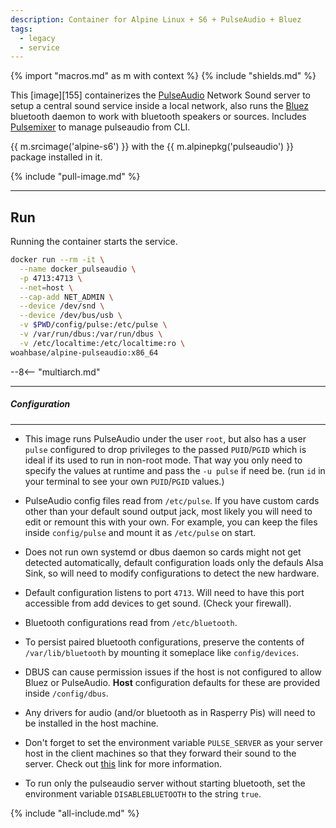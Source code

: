 ```yaml
---
description: Container for Alpine Linux + S6 + PulseAudio + Bluez
tags:
  - legacy
  - service
---
```


{% import "macros.md" as m with context %}
{% include "shields.md" %}

This [image][155] containerizes the [PulseAudio][1] Network
Sound server to setup a central sound service inside a local
network, also runs the [Bluez][2] bluetooth daemon to work with
bluetooth speakers or sources. Includes [Pulsemixer][3] to
manage pulseaudio from CLI.

{{ m.srcimage('alpine-s6') }} with the {{
m.alpinepkg('pulseaudio') }} package installed in it.

{% include "pull-image.md" %}

---
Run
---

Running the container starts the service.

``` sh
docker run --rm -it \
  --name docker_pulseaudio \
  -p 4713:4713 \
  --net=host \
  --cap-add NET_ADMIN \
  --device /dev/snd \
  --device /dev/bus/usb \
  -v $PWD/config/pulse:/etc/pulse \
  -v /var/run/dbus:/var/run/dbus \
  -v /etc/localtime:/etc/localtime:ro \
woahbase/alpine-pulseaudio:x86_64
```

--8<-- "multiarch.md"

---
##### Configuration
---

* This image runs PulseAudio under the user `root`, but also has
  a user `pulse` configured to drop privileges to the passed
  `PUID`/`PGID` which is ideal if its used to run in non-root
  mode.  That way you only need to specify the values at runtime
  and pass the `-u pulse` if need be. (run `id` in your terminal
  to see your own `PUID`/`PGID` values.)

* PulseAudio config files read from `/etc/pulse`. If you have
  custom cards other than your default sound output jack, most
  likely you will need to edit or remount this with your own. For
  example, you can keep the files inside `config/pulse` and mount
  it as `/etc/pulse` on start.

* Does not run own systemd or dbus daemon so cards might not get
  detected automatically, default configuration loads only the
  defauls Alsa Sink, so will need to modify configurations to
  detect the new hardware.

* Default configuration listens to port `4713`. Will need to have
  this port accessible from add devices to get sound. (Check your
  firewall).

* Bluetooth configurations read from `/etc/bluetooth`.

* To persist paired bluetooth configurations, preserve the
  contents of `/var/lib/bluetooth` by mounting it someplace like
  `config/devices`.

* DBUS can cause permission issues if the host is not configured to
  allow Bluez or PulseAudio. **Host** configuration defaults for these
  are provided inside `/config/dbus`.

* Any drivers for audio (and/or bluetooth as in Rasperry Pis) will
  need to be installed in the host machine.

* Don't forget to set the environment variable `PULSE_SERVER` as
  your server host in the client machines so that they forward
  their sound to the server. Check out [this][4] link for more
  information.

* To run only the pulseaudio server without starting bluetooth,
  set the environment variable `DISABLEBLUETOOTH` to the string
  `true`.

[1]: https://www.freedesktop.org/wiki/Software/PulseAudio/
[2]: http://www.bluez.org/
[3]: https://github.com/GeorgeFilipkin/pulsemixer
[4]: https://www.freedesktop.org/wiki/Software/PulseAudio/Documentation/User/Network/

{% include "all-include.md" %}
